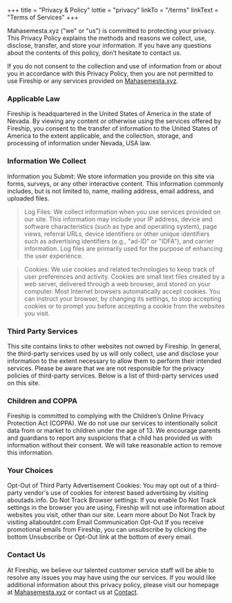 +++
title = "Privacy & Policy"
lottie = "privacy"
linkTo = "/terms"
linkText = "Terms of Services"
+++

Mahasemesta.xyz ("we" or "us") is committed to protecting your privacy. This Privacy Policy explains the methods and reasons we collect, use, disclose, transfer, and store your information. If you have any questions about the contents of this policy, don’t hesitate to contact us.

If you do not consent to the collection and use of information from or about you in accordance with this Privacy Policy, then you are not permitted to use Fireship or any services provided on [Mahasemesta.xyz](https://mahasemesta.xyz).

### Applicable Law
Fireship is headquartered in the United States of America in the state of Nevada. By viewing any content or otherwise using the services offered by Fireship, you consent to the transfer of information to the United States of America to the extent applicable, and the collection, storage, and processing of information under Nevada, USA law.

### Information We Collect
Information you Submit: We store information you provide on this site via forms, surveys, or any other interactive content. This information commonly includes, but is not limited to, name, mailing address, email address, and uploaded files.

> Log Files: We collect information when you use services provided on our site. This information may include your IP address, device and software characteristics (such as type and operating system), page views, referral URLs, device identifiers or other unique identifiers such as advertising identifiers (e.g., "ad-ID" or "IDFA"), and carrier information. Log files are primarily used for the purpose of enhancing the user experience.

> Cookies: We use cookies and related technologies to keep track of user preferences and activity. Cookies are small text files created by a web server, delivered through a web browser, and stored on your computer. Most Internet browsers automatically accept cookies. You can instruct your browser, by changing its settings, to stop accepting cookies or to prompt you before accepting a cookie from the websites you visit.

### Third Party Services
This site contains links to other websites not owned by Fireship. In general, the third-party services used by us will only collect, use and disclose your information to the extent necessary to allow them to perform their intended services. Please be aware that we are not responsible for the privacy policies of third-party services. Below is a list of third-party services used on this site.

### Children and COPPA
Fireship is committed to complying with the Children’s Online Privacy Protection Act (COPPA). We do not use our services to intentionally solicit data from or market to children under the age of 13. We encourage parents and guardians to report any suspicions that a child has provided us with information without their consent. We will take reasonable action to remove this information.

### Your Choices
Opt-Out of Third Party Advertisement Cookies: You may opt out of a third-party vendor's use of cookies for interest based advertising by visiting aboutads.info.
Do Not Track Browser settings: If you enable Do Not Track settings in the browser you are using, Fireship will not use information about websites you visit, other than our site. Learn more about Do Not Track by visiting allaboutdnt.com
Email Communication Opt-Out If you receive promotional emails from Fireship, you can unsubscribe by clicking the bottom Unsubscribe or Opt-Out link at the bottom of every email.

### Contact Us
At Fireship, we believe our talented customer service staff will be able to resolve any issues you may have using the our services. If you would like additional information about this privacy policy, please visit our homepage at [Mahasemesta.xyz](https://mahasemesta.xyz) or contact us at [Contact](https://mahasemesta.xyz/contact).